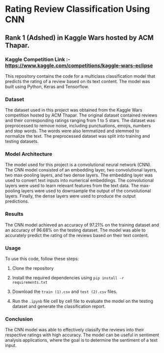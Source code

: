 # Rating Review Classification Using CNN
## Rank 1 (Adshed) in Kaggle Wars hosted by ACM Thapar.
### Kaggle Competition Link :- https://www.kaggle.com/competitions/kaggle-wars-eclipse
This repository contains the code for a multiclass classification model that predicts the rating of a review based on its text content. The model was built using Python, Keras and Tensorflow.<br>
### Dataset
The dataset used in this project was obtained from the Kaggle Wars competition hosted by ACM Thapar. The original dataset contained reviews and their corresponding ratings ranging from 1 to 5 stars. The dataset was preprocessed to remove noise, including punctuations, emojis, numbers and stop words. The words were also lemmatized and stemmed to normalize the text. The preprocessed dataset was split into training and testing datasets.<br>
### Model Architecture
The model used for this project is a convolutional neural network (CNN). The CNN model consisted of an embedding layer, two convolutional layers, two max-pooling layers, and two dense layers. The embedding layer was used to convert text inputs into numerical embeddings. The convolutional layers were used to learn relevant features from the text data. The max-pooling layers were used to downsample the output of the convolutional layers. Finally, the dense layers were used to produce the output predictions.<br>
### Results
The CNN model achieved an accuracy of 97.21% on the training dataset and an accuracy of 96.68% on the testing dataset. The model was able to accurately predict the rating of the reviews based on their text content.<br>
### Usage
To use this code, follow these steps:
<br>
1. Clone the repository<br>

2. Install the required dependencies using `pip install -r requirements.txt`<br>

3. Download the `train (1).csv` and `test (2).csv` files. <br>
4. Run the `.ipynb` file cell by cell file to evaluate the model on the testing dataset and generate the classification report.<br>
### Conclusion
The CNN model was able to effectively classify the reviews into their respective ratings with high accuracy. The model can be useful in sentiment analysis applications, where the goal is to determine the sentiment of a text input.

